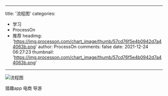 
---
title: '流程图'
categories: 
 - 学习
 - ProcessOn
 - 推荐
headimg: 'https://img.processon.com/chart_image/thumb/57cd76f5e4b0942d7a44063b.png'
author: ProcessOn
comments: false
date: 2021-12-24 06:27:23
thumbnail: 'https://img.processon.com/chart_image/thumb/57cd76f5e4b0942d7a44063b.png'
---

<div>   
<img class="thumb" alt="流程图" src="https://img.processon.com/chart_image/thumb/57cd76f5e4b0942d7a44063b.png" referrerpolicy="no-referrer">
<p>猎趣app 电商 导游</p>  
</div>
            